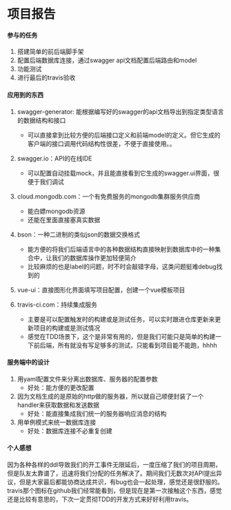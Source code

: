 # 项目报告

#### 参与的任务
1. 搭建简单的前后端脚手架
2. 配置后端数据库连接，通过swagger api文档配置后端路由和model
3. 功能测试
4. 进行最后的travis验收

#### 应用到的东西
1. swagger-generator: 能根据编写好的swagger的api文档导出到指定类型语言的数据结构和接口  
    - 可以直接拿到比较方便的后端接口定义和前端model的定义。但它生成的客户端的接口调用代码结构性很差，不便于直接使用。。

2. swagger.io：API的在线IDE
    - 可以配置自动挂载mock，并且能直接看到它生成的swagger.ui界面，很便于我们调试

3. cloud.mongodb.com：一个有免费服务的mongodb集群服务供应商
    - 能白嫖mongodb资源
    - 还能在里面直接塞真实数据

4. bson：一种二进制的类似json的数据交换格式
    - 能方便的将我们后端语言中的各种数据结构直接映射到数据库中的一种集合中，让我们的数据库操作更加轻便简介
    - 比较麻烦的也是label的问题，时不时会敲错字母，这类问题挺难debug找到的

6. vue-ui：直接图形化界面填写项目配置，创建一个vue模板项目

7. travis-ci.com：持续集成服务
    - 主要是可以配置触发时的构建或是测试任务，可以实时跟进仓库更新来更新项目的构建或是测试情况
    - 感觉在TDD场景下，这个是非常有用的，但是我们可能只是简单的构建一下前后端，所有就没有写足够多的测试，只能看到项目能不能跑，hhhh

#### 服务端中的设计
1. 用yaml配置文件来分离出数据库、服务器的配置参数
    - 好处：能方便的更改配置
2. 因为文档生成的是原始的http做的服务器，所以就自己顺便封装了一个handler来获取数据和发送数据
    - 好处：能直接集成我们统一的服务器响应消息的结构
3. 用单例模式来统一数据库连接
    - 好处：数据库连接不必重复创建 

#### 个人感想
因为各种各样的ddl导致我们的开工事件无限延后，一度压缩了我们的项目周期，但是队友太靠谱了，迅速将我们分配的任务解决了。期间我们无数次对API提出异议，但是大家最后都能协商达成共识，有bug也会一起处理，感觉还是很舒服的。travis那个图标在github我们经常能看到，但是现在是第一次接触这个东西，感觉还是比较有意思的，下次一定贯彻TDD的开发方式来好好利用travis。